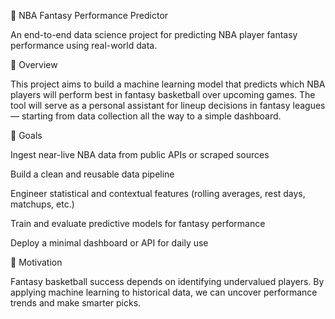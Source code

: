 🏀 NBA Fantasy Performance Predictor

An end-to-end data science project for predicting NBA player fantasy performance using real-world data.

📘 Overview

This project aims to build a machine learning model that predicts which NBA players will perform best in fantasy basketball over upcoming games.
The tool will serve as a personal assistant for lineup decisions in fantasy leagues — starting from data collection all the way to a simple dashboard.

🎯 Goals

Ingest near-live NBA data from public APIs or scraped sources

Build a clean and reusable data pipeline

Engineer statistical and contextual features (rolling averages, rest days, matchups, etc.)

Train and evaluate predictive models for fantasy performance

Deploy a minimal dashboard or API for daily use

🧠 Motivation

Fantasy basketball success depends on identifying undervalued players.
By applying machine learning to historical data, we can uncover performance trends and make smarter picks.
